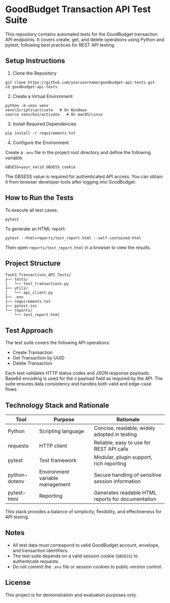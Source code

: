 # GoodBudget Transaction API Test Suite

This repository contains automated tests for the GoodBudget transaction API endpoints. It covers create, get, and delete operations using Python and pytest, following best practices for REST API testing.

## Setup Instructions

1. Clone the Repository

```
git clone https://github.com/yourusername/goodbudget-api-tests.git
cd goodbudget-api-tests
```

2. Create a Virtual Environment

```
python -m venv venv
venv\Scripts\activate   # On Windows
source venv/bin/activate   # On macOS/Linux
```

3. Install Required Dependencies

```
pip install -r requirements.txt
```

4. Configure the Environment

Create a `.env` file in the project root directory and define the following variable:

```
GBSESS=your_valid_GBSESS_cookie
```

The GBSESS value is required for authenticated API access. You can obtain it from browser developer tools after logging into GoodBudget.

## How to Run the Tests

To execute all test cases:

```
pytest
```

To generate an HTML report:

```
pytest --html=reports/test_report.html --self-contained-html
```

Then open `reports/test_report.html` in a browser to view the results.

## Project Structure

```
Task3_Transactions_API_Tests/
├── tests/
│   └── test_transactions.py
├── utils/
│   └── api_client.py
├── .env
├── requirements.txt
├── pytest.ini
└── reports/
    └── test_report.html
```

## Test Approach

The test suite covers the following API operations:

- Create Transaction
- Get Transaction by UUID
- Delete Transaction

Each test validates HTTP status codes and JSON response payloads. Base64 encoding is used for the `d` payload field as required by the API. The suite ensures data consistency and handles both valid and edge-case flows.

## Technology Stack and Rationale

| Tool          | Purpose                         | Rationale                                         |
| ------------- | ------------------------------- | ------------------------------------------------- |
| Python        | Scripting language              | Concise, readable, widely adopted in testing      |
| requests      | HTTP client                     | Reliable, easy to use for REST API calls          |
| pytest        | Test framework                  | Modular, plugin support, rich reporting           |
| python-dotenv | Environment variable management | Secure handling of sensitive session information  |
| pytest-html   | Reporting                       | Generates readable HTML reports for documentation |

This stack provides a balance of simplicity, flexibility, and effectiveness for API testing.

## Notes

- All test data must correspond to valid GoodBudget account, envelope, and transaction identifiers.
- The test suite depends on a valid session cookie (`GBSESS`) to authenticate requests.
- Do not commit the `.env` file or session cookies to public version control.

## License

This project is for demonstration and evaluation purposes only.

